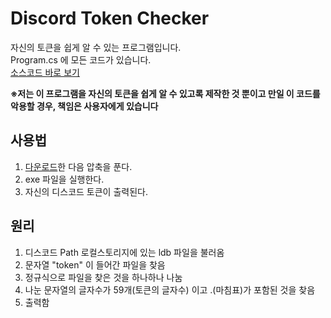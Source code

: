 # Discord Token Checker
자신의 토큰을 쉽게 알 수 있는 프로그램입니다. <br>
Program.cs 에 모든 코드가 있습니다. <br>
<a href="https://github.com/1-EXON/Discord-Token-Grabber/blob/master/TokenGrabber/TokenGrabber/Program.cs" target="_blank">소스코드 바로 보기
</a>

<b>※저는 이 프로그램을 자신의 토큰을 쉽게 알 수 있고록 제작한 것 뿐이고 만일 이 코드를 악용할 경우, 책임은 사용자에게 있습니다</b>

## 사용법
1. [다운로드](https://github.com/1-EXON/Discord-Token-Checker/archive/v1.0.zip)한 다음 압축을 푼다. <br>
2. exe 파일을 실행한다.
3. 자신의 디스코드 토큰이 출력된다.

## 원리
1. 디스코드 Path 로컬스토리지에 있는 ldb 파일을 불러옴
2. 문자열 "token" 이 들어간 파일을 찾음
3. 정규식으로 파일을 찾은 것을 하나하나 나눔
4. 나눈 문자열의 글자수가 59개(토큰의 글자수) 이고 .(마침표)가 포함된 것을 찾음
5. 출력함
